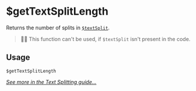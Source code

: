 # $getTextSplitLength
Returns the number of splits in [`$textSplit`](./textSplit.md).
> 🧙‍♂️ This function can't be used, if `$textSplit` isn't present in the code.

## Usage
```
$getTextSplitLength
```

[*See more in the Text Splitting guide...*](../guides/textSplitting.md)

